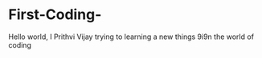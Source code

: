 # First-Coding-
Hello world, I Prithvi Vijay trying to learning a new things 9i9n the world of coding 
